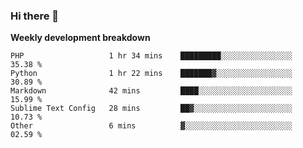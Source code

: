 ### Hi there 👋


**Weekly development breakdown**

<!--START_SECTION:waka-->
```text
PHP                   1 hr 34 mins    █████████░░░░░░░░░░░░░░░░   35.38 % 
Python                1 hr 22 mins    ███████▓░░░░░░░░░░░░░░░░░   30.89 % 
Markdown              42 mins         ████░░░░░░░░░░░░░░░░░░░░░   15.99 % 
Sublime Text Config   28 mins         ██▓░░░░░░░░░░░░░░░░░░░░░░   10.73 % 
Other                 6 mins          ▓░░░░░░░░░░░░░░░░░░░░░░░░   02.59 % 
```
<!--END_SECTION:waka-->
